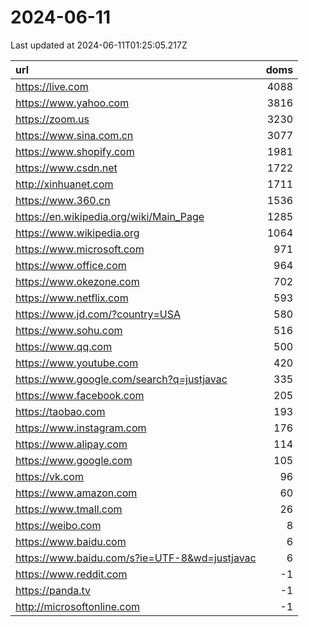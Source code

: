 # 2024-06-11

<!-- BEGIN -->
Last updated at 2024-06-11T01:25:05.217Z

url | doms
:- | -:
https://live.com | 4088
https://www.yahoo.com | 3816
https://zoom.us | 3230
https://www.sina.com.cn | 3077
https://www.shopify.com | 1981
https://www.csdn.net | 1722
http://xinhuanet.com | 1711
https://www.360.cn | 1536
https://en.wikipedia.org/wiki/Main_Page | 1285
https://www.wikipedia.org | 1064
https://www.microsoft.com | 971
https://www.office.com | 964
https://www.okezone.com | 702
https://www.netflix.com | 593
https://www.jd.com/?country=USA | 580
https://www.sohu.com | 516
https://www.qq.com | 500
https://www.youtube.com | 420
https://www.google.com/search?q=justjavac | 335
https://www.facebook.com | 205
https://taobao.com | 193
https://www.instagram.com | 176
https://www.alipay.com | 114
https://www.google.com | 105
https://vk.com | 96
https://www.amazon.com | 60
https://www.tmall.com | 26
https://weibo.com | 8
https://www.baidu.com | 6
https://www.baidu.com/s?ie=UTF-8&wd=justjavac | 6
https://www.reddit.com | -1
https://panda.tv | -1
http://microsoftonline.com | -1
<!-- END -->
